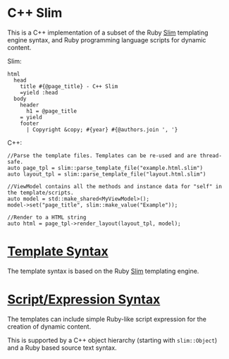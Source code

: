 # C++ Slim

This is a C++ implementation of a subset of the Ruby [Slim](http://slim-lang.com/) templating
engine syntax, and Ruby programming language scripts for dynamic content.

Slim:

    html
      head
        title #{@page_title} - C++ Slim
        =yield :head
      body
        header
          h1 = @page_title
        = yield
        footer
          | Copyright &copy; #{year} #{@authors.join ', '}

C++:

    //Parse the template files. Templates can be re-used and are thread-safe.
    auto page_tpl = slim::parse_template_file("example.html.slim")
    auto layout_tpl = slim::parse_template_file("layout.html.slim")
    
    //ViewModel contains all the methods and instance data for "self" in the template/scripts.
    auto model = std::make_shared<MyViewModel>();
    model->set("page_title", slim::make_value("Example"));
    
    //Render to a HTML string
    auto html = page_tpl->render_layout(layout_tpl, model);

# [Template Syntax](Template.md)
The template syntax is based on the Ruby [Slim](http://slim-lang.com/) templating engine.

# [Script/Expression Syntax](Script.md)
The templates can include simple Ruby-like script expression for the creation of dynamic content.

This is supported by a C++ object hierarchy (starting with `slim::Object`) and a Ruby based source text syntax.
